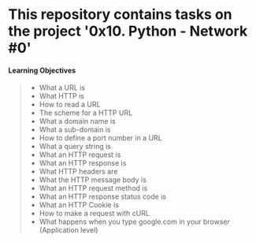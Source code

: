 This repository contains tasks on the project '0x10. Python - Network #0'
========================================================================

#### Learning Objectives
> - What a URL is
> - What HTTP is
> - How to read a URL
> - The scheme for a HTTP URL
> - What a domain name is
> - What a sub-domain is
> - How to define a port number in a URL
> - What a query string is
> - What an HTTP request is
> - What an HTTP response is
> - What HTTP headers are
> - What the HTTP message body is
> - What an HTTP request method is
> - What an HTTP response status code is
> - What an HTTP Cookie is
> - How to make a request with cURL
> - What happens when you type google.com in your browser (Application level)
